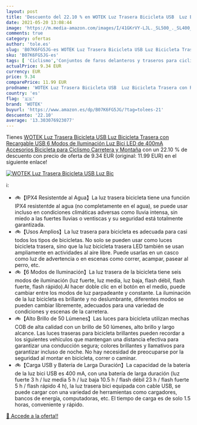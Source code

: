 ```yaml
---
layout: post
title: 'Descuento del 22.10 % en WOTEK Luz Trasera Bicicleta USB  Luz Bic'
date: 2021-05-20 13:08:44
image: 'https://m.media-amazon.com/images/I/41GKrVY-LJL._SL500_._SL400_.jpg'
comments: true
category: ofertas
author: 'tole.es'
slug: 'B07K6FG5JG-es WOTEK Luz Trasera Bicicleta USB Luz Bicicleta Trasera con...'
sku: 'B07K6FG5JG-es'
tags: [ 'Ciclismo','Conjuntos de faros delanteros y traseros para ciclismo','Deportes y aire libre','Luces y reflectores de ciclismo','Ropa y equipo para deportes','bicicleta','wotek', ]
actualPrice: 9.34 EUR
currency: EUR
price: 9.34
comparePrice: 11.99 EUR
prodname: 'WOTEK Luz Trasera Bicicleta USB  Luz Bicicleta Trasera con Recargable USB  6 Modos de Iluminación  Luz Bici LED de 400mA  Accesorios Bicicleta para Ciclismo  Carretera y Montaña'
country: 'es'
flag: '🇪🇸'
brand: 'WOTEK'
buyurl: 'https://www.amazon.es/dp/B07K6FG5JG/?tag=tolees-21'
descuento: '22.10'
average: '13.303076923077'
---
```


Tienes [WOTEK Luz Trasera Bicicleta USB  Luz Bicicleta Trasera con Recargable USB  6 Modos de Iluminación  Luz Bici LED de 400mA  Accesorios Bicicleta para Ciclismo  Carretera y Montaña](https://www.amazon.es/dp/B07K6FG5JG/?tag=tolees-21) con un 22.10 % de descuento con precio de oferta de 9.34 EUR (original: 11.99 EUR) en el siguiente enlace!

[![WOTEK Luz Trasera Bicicleta USB  Luz Bic](https://m.media-amazon.com/images/I/41GKrVY-LJL._SL500_._SL400_.jpg)](https://www.amazon.es/dp/B07K6FG5JG/?tag=tolees-21)

ℹ️:

- 🚲【IPX4 Resistentde al Agua】La luz trasera bicicleta tiene una función IPX4 resistentde al agua (no completamente en el agua), se puede usar incluso en condiciones climáticas adversas como lluvia intensa, sin miedo a las fuertes lluvias o ventiscas y su seguridad está totalmente garantizada.
- 🚲【Usos Amplios】La luz trasera para bicicleta es adecuada para casi todos los tipos de bicicletas. No solo se pueden usar como luces bicicleta trasera, sino que la luz bicicleta trasera LED también se usan ampliamente en actividades al aire libre. Puede usarlas en un casco como luz de advertencia o en escenas como correr, acampar, pasear al perro, etc.
- 🚲【6 Modos de Iluminación】La luz trasera de la bicicleta tiene seis modos de iluminación (luz fuerte, luz media, luz baja, flash débil, flash fuerte, flash rápido).Al hacer doble clic en el botón en el medio, puede cambiar entre los modos de luz parpadeante y constante. ​La iluminación de la luz bicicleta es brillante y no deslumbrante, diferentes modos se pueden cambiar libremente, adecuados para una variedad de condiciones y escenas de la carretera.
- 🚲【Alto Brillo de 50 Lúmenes】Las luces para bicicleta utilizan mechas COB de alta calidad con un brillo de 50 lúmenes, alto brillo y largo alcance. Las luces traseras para bicicleta brillantes pueden recordar a los siguientes vehículos que mantengan una distancia efectiva para garantizar una conducción segura; colores brillantes y llamativos para garantizar incluso de noche. No hay necesidad de preocuparse por la seguridad al montar en bicicleta, correr o caminar.
- 🚲【Carga USB y Batería de Larga Duración】La capacidad de la batería de la luz bici USB es 400 mA, con una batería de larga duración (luz fuerte 3 h / luz media 5 h / luz baja 10.5 h / flash débil 23 h / flash fuerte 5 h / flash rápido 4 h), la luz trasera bici equipada con cable USB, se puede cargar con una variedad de herramientas como cargadores, bancos de energía, computadoras, etc. El tiempo de carga es de solo 1.5 horas, conveniente y rápido.

[🛒 Accede a la oferta!!](https://www.amazon.es/dp/B07K6FG5JG/?tag=tolees-21)
